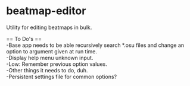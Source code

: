 # beatmap-editor
Utility for editing beatmaps in bulk.



== To Do's ==<br>
-Base app needs to be able recursively search *.osu files and change an option to argument given at run time.<br>
-Display help menu unknown input.<br>
-Low: Remember previous option values.<br>
-Other things it needs to do, duh.<br>
-Persistent settings file for common options?
